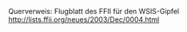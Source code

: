 Querverweis: Flugblatt des FFII für den WSIS-Gipfel
<http://lists.ffii.org/neues/2003/Dec/0004.html>
